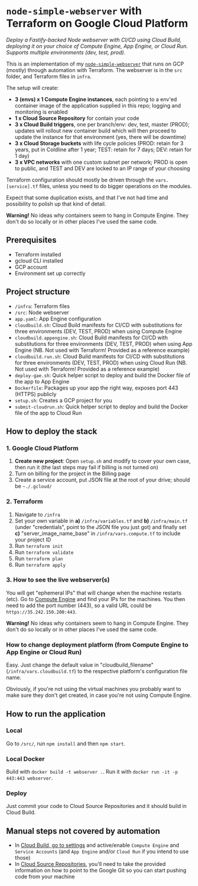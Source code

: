 # `node-simple-webserver` with Terraform on Google Cloud Platform

_Deploy a Fastify-backed Node webserver with CI/CD using Cloud Build, deploying it on your choice of Compute Engine, App Engine, or Cloud Run. Supports multiple environments (dev, test, prod)._

This is an implementation of my [`node-simple-webserver`](https://github.com/mikaelvesavuori/node-simple-webserver) that runs on GCP (mostly) through automation with Terraform. The webserver is in the `src` folder, and Terraform files in `infra`.

The setup will create:

- **3 (envs) x 1 Compute Engine instances**, each pointing to a env'ed container image of the application supplied in this repo; logging and monitoring is enabled
- **1 x Cloud Source Repository** for contain your code
- **3 x Cloud Build triggers**, one per branch/env: dev, test, master (PROD); updates will rollout new container build which will then proceed to update the instance for that environment (yes, there will be downtime)
- **3 x Cloud Storage buckets** with life cycle policies (PROD: retain for 3 years, put in Coldline after 1 year; TEST: retain for 7 days; DEV: retain for 1 day)
- **3 x VPC networks** with one custom subnet per network; PROD is open to public, and TEST and DEV are locked to an IP range of your choosing

Terraform configuration should mostly be driven through the `vars.[service].tf` files, unless you need to do bigger operations on the modules.

Expect that some duplication exists, and that I've not had time and possibility to polish up that kind of detail.

**Warning!** No ideas why containers seem to hang in Compute Engine. They don't do so locally or in other places I've used the same code.

## Prerequisites

- Terraform installed
- gcloud CLI installed
- GCP account
- Environment set up correctly

## Project structure

- `/infra`: Terraform files
- `/src`: Node webserver
- `app.yaml`: App Engine configuration
- `cloudbuild.sh`: Cloud Build manifests for CI/CD with substitutions for three environments (DEV, TEST, PROD) when using Compute Engine
- `cloudbuild.appengine.sh`: Cloud Build manifests for CI/CD with substitutions for three environments (DEV, TEST, PROD) when using App Engine (NB. Not used with Terraform! Provided as a reference example)
- `cloudbuild.run.sh`: Cloud Build manifests for CI/CD with substitutions for three environments (DEV, TEST, PROD) when using Cloud Run (NB. Not used with Terraform! Provided as a reference example)
- `deploy-gae.sh`: Quick helper script to deploy and build the Docker file of the app to App Engine
- `Dockerfile`: Packages up your app the right way, exposes port 443 (HTTPS) publicly
- `setup.sh`: Creates a GCP project for you
- `submit-cloudrun.sh`: Quick helper script to deploy and build the Docker file of the app to Cloud Run

## How to deploy the stack

### 1. Google Cloud Platform

1. **Create new project**: Open `setup.sh` and modify to cover your own case, then run it (the last steps may fail if billing is not turned on)
2. Turn on billing for the project in the Billing page
3. Create a service account, put JSON file at the root of your drive; should be `~./.gcloud/`

### 2. Terraform

1. Navigate to `/infra`
2. Set your own variable in **a)** `/infra/variables.tf` and **b)** `/infra/main.tf` (under "credentials", point to the JSON file you just got) and finally set **c)** "server_image_name_base" in `/infra/vars.compute.tf` to include your project ID
3. Run `terraform init`
4. Run `terraform validate`
5. Run `terraform plan`
6. Run `terraform apply`

### 3. How to see the live webserver(s)

You will get "ephemeral IPs" that will change when the machine restarts (etc). Go to [Compute Engine](https://console.cloud.google.com/compute/instances) and find your IPs for the machines. You then need to add the port number (443), so a valid URL could be `https://35.242.150.200:443`.

**Warning!** No ideas why containers seem to hang in Compute Engine. They don't do so locally or in other places I've used the same code.

### How to change deployment platform (from Compute Engine to App Engine or Cloud Run)

Easy. Just change the default value in "cloudbuild_filename" (`/infra/vars.cloudbuild.tf`) to the respective platform's configuration file name.

Obviously, if you're not using the virtual machines you probably want to make sure they don't get created, in case you're not using Compute Engine.

## How to run the application

### Local

Go to `/src/`, run `npm install` and then `npm start`.

### Local Docker

Build with `docker build -t webserver .`. Run it with `docker run -it -p 443:443 webserver`.

### Deploy

Just commit your code to Cloud Source Repositories and it should build in Cloud Build.

## Manual steps not covered by automation

- In [Cloud Build, go to settings](https://console.cloud.google.com/cloud-build/settings/) and active/enable `Compute Engine` and `Service Accounts` (and `App Engine` and/or `Cloud Run` if you intend to use those)
- In [Cloud Source Repositories](https://source.cloud.google.com/), you'll need to take the provided information on how to point to the Google Git so you can start pushing code from your machine
